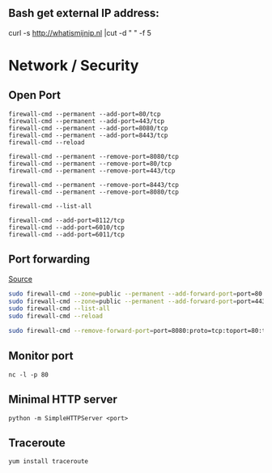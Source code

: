 ## Bash get external IP address:
curl -s http://whatismijnip.nl |cut -d " " -f 5

# Network / Security
## Open Port
```
firewall-cmd --permanent --add-port=80/tcp
firewall-cmd --permanent --add-port=443/tcp
firewall-cmd --permanent --add-port=8080/tcp
firewall-cmd --permanent --add-port=8443/tcp
firewall-cmd --reload

firewall-cmd --permanent --remove-port=8080/tcp
firewall-cmd --permanent --remove-port=80/tcp
firewall-cmd --permanent --remove-port=443/tcp

firewall-cmd --permanent --remove-port=8443/tcp
firewall-cmd --permanent --remove-port=8080/tcp

firewall-cmd --list-all

firewall-cmd --add-port=8112/tcp
firewall-cmd --add-port=6010/tcp
firewall-cmd --add-port=6011/tcp
```

## Port forwarding
[Source](https://www.linode.com/docs/security/firewalls/introduction-to-firewalld-on-centos)
```bash
sudo firewall-cmd --zone=public --permanent --add-forward-port=port=80:proto=tcp:toport=8080
sudo firewall-cmd --zone=public --permanent --add-forward-port=port=443:proto=tcp:toport=8443
sudo firewall-cmd --list-all
sudo firewall-cmd --reload

sudo firewall-cmd --remove-forward-port=port=8080:proto=tcp:toport=80:toaddr=127.0.0.1
```

## Monitor port
```
nc -l -p 80
```

## Minimal HTTP server
```
python -m SimpleHTTPServer <port>
```

## Traceroute
```
yum install traceroute
```


